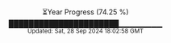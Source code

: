 <p align="center">
⏳Year Progress (74.25 %)<br>
██████████████████████▁▁▁▁▁▁▁▁ <br>
<sub>Updated: Sat, 28 Sep 2024 18:02:58 GMT</sub>
</p>

